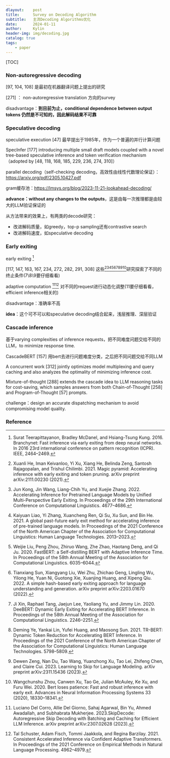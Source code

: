 ```yaml
---
dlayout:    post
title:      Survey on Decoding Algorithm
subtitle:   主流Decoding Algorithms优化
date:       2024-01-11
author:     Kylin
header-img: img/decoding.jpg
catalog: true
tags:
    - paper
---
```




[TOC]



### Non-autoregressive decoding

[97, 104, 108] 是最初在机器翻译问题上提出的研究

[271] ： non-autoregressive translation 方向的survey

disadvantage：**到目前为止，conditional dependence between output tokens 仍然是不可知的，因此解码结果不可靠**



### Speculative decoding

speculative execution [47] 最早提出于1985年，作为一个普遍的并行计算问题

SpecInfer [177] introducing multiple small draft models coupled with a novel tree-based speculative inference and token verification mechanism （adopted by [48, 118, 168, 185, 229, 236, 274, 310]）

parallel decoding（self-checking decoding，高效性由线性代数理论保证）：https://arxiv.org/pdf/2305.10427.pdf

gram缓存池：https://lmsys.org/blog/2023-11-21-lookahead-decoding/



**advance：without any changes to the outputs**，这是由每一次推理都是由较大的LLM验证保证的

从方法带来的效果上，有两类的decode研究：

- 改进解码质量，如greedy，top-p sampling还有contrastive search
- 改进解码速度，如speculative decoding



### Early exiting

early exiting [^1]

[117, 147, 163, 167, 234, 272, 282, 291, 308] 这些[^2][^3][^4][^5][^6][^7][^8][^9][^10]研究探索了不同的终止条件(7\8\9要仔细看看)

adaptive computation [^11][^12] 对不同的request进行动态化调整(11要仔细看看，efficient inference相关的)

disadvantage：准确率不高

**idea**：这个可不可以和speculative decoding结合起来，浅层推理、深层验证



### Cascade inference

基于varying complexities of inference requests，把不同难度问题交给不同的LLM，to minimize response time.

CascadeBERT [157] 用bert去进行问题难度分类，之后把不同问题交给不同LLM

A concurrent work [312] jointly optimizes model multiplexing and query caching and also analyzes the optimality of minimizing inference cost.

Mixture-of-thought [288] extends the cascade idea to LLM reasoning tasks for cost-saving, which samples answers from both Chain-of-Thought [258] and Program-of-Thought [57] prompts.

challenge：design an accurate dispatching mechanism to avoid compromising model quality.





### Reference

[^1]: Surat Teerapittayanon, Bradley McDanel, and Hsiang-Tsung Kung. 2016. Branchynet: Fast inference via early exiting from deep neural networks. In 2016 23rd international conference on pattern recognition (ICPR). IEEE, 2464–2469.
[^2]: Xuanli He, Iman Keivanloo, Yi Xu, Xiang He, Belinda Zeng, Santosh Rajagopalan, and Trishul Chilimbi. 2021. Magic pyramid: Accelerating inference with early exiting and token pruning. arXiv preprint arXiv:2111.00230 (2021).
[^3]: Jun Kong, Jin Wang, Liang-Chih Yu, and Xuejie Zhang. 2022. Accelerating Inference for Pretrained Language Models by Unified Multi-Perspective Early Exiting. In Proceedings of the 29th International Conference on Computational Linguistics. 4677–4686.
[^4]: Kaiyuan Liao, Yi Zhang, Xuancheng Ren, Qi Su, Xu Sun, and Bin He. 2021. A global past-future early exit method for accelerating inference of pre-trained language models. In Proceedings of the 2021 Conference of the North American Chapter of the Association for Computational Linguistics: Human Language Technologies. 2013–2023.
[^5]: Weijie Liu, Peng Zhou, Zhiruo Wang, Zhe Zhao, Haotang Deng, and Qi Ju. 2020. FastBERT: a Self-distilling BERT with Adaptive Inference Time. In Proceedings of the 58th Annual Meeting of the Association for Computational Linguistics. 6035–6044.
[^6]: Tianxiang Sun, Xiangyang Liu, Wei Zhu, Zhichao Geng, Lingling Wu, Yilong He, Yuan Ni, Guotong Xie, Xuanjing Huang, and Xipeng Qiu. 2022. A simple hash-based early exiting approach for language understanding and generation. arXiv preprint arXiv:2203.01670 (2022).
[^7]: Ji Xin, Raphael Tang, Jaejun Lee, Yaoliang Yu, and Jimmy Lin. 2020. DeeBERT: Dynamic Early Exiting for Accelerating BERT Inference. In Proceedings of the 58th Annual Meeting of the Association for Computational Linguistics. 2246–2251.
[^8]:Deming Ye, Yankai Lin, Yufei Huang, and Maosong Sun. 2021. TR-BERT: Dynamic Token Reduction for Accelerating BERT Inference. In Proceedings of the 2021 Conference of the North American Chapter of the Association for Computational Linguistics: Human Language Technologies. 5798–5809.
[^9]:Dewen Zeng, Nan Du, Tao Wang, Yuanzhong Xu, Tao Lei, Zhifeng Chen, and Claire Cui. 2023. Learning to Skip for Language Modeling. arXiv preprint arXiv:2311.15436 (2023).
[^10]: Wangchunshu Zhou, Canwen Xu, Tao Ge, Julian McAuley, Ke Xu, and Furu Wei. 2020. Bert loses patience: Fast and robust inference with early exit. Advances in Neural Information Processing Systems 33 (2020), 18330–18341.
[^11]: Luciano Del Corro, Allie Del Giorno, Sahaj Agarwal, Bin Yu, Ahmed Awadallah, and Subhabrata Mukherjee. 2023.SkipDecode: Autoregressive Skip Decoding with Batching and Caching for Efficient LLM Inference. arXiv preprint arXiv:2307.02628 (2023).
[^12]:Tal Schuster, Adam Fisch, Tommi Jaakkola, and Regina Barzilay. 2021. Consistent Accelerated Inference via Confident Adaptive Transformers. In Proceedings of the 2021 Conference on Empirical Methods in Natural Language Processing. 4962–4979.
